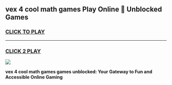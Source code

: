 
## vex 4 cool math games Play Online 👋 Unblocked Games
<h3>
<a href="https://news.freeplayer.one?title=vex_4_cool_math_games&ref=17CMG">CLICK TO PLAY</a></h3>
<hr>

<h3>
<a href="https://news.freeplayer.one?title=vex_4_cool_math_games&ref=17CMG">CLICK 2 PLAY</a>
  
</h3>

<a href="https://news.freeplayer.one?title=vex_4_cool_math_games&ref=17CMG/"><img src="https://clearcache.store/games.png"></a>


**vex 4 cool math games games unblocked: Your Gateway to Fun and Accessible Online Gaming**

